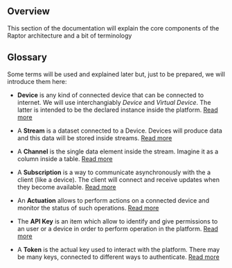 Overview
---

This section of the documentation will explain the core components of the Raptor architecture and a bit of terminology



Glossary
---

Some terms will be used and explained later but, just to be prepared, we will introduce them here:


- **Device** is any kind of connected device that can be connected to internet. We will use interchangiably *Device* and *Virtual Device*. The latter is intended to be the declared instance inside the platform. [Read more](data-model/#device)

- A **Stream** is a dataset connected to a Device. Devices will produce data and this data will be stored inside streams. [Read more](data-model/#streams)

- A **Channel** is the single data element inside the stream. Imagine it as a column inside a table. [Read more](data-model/#channels)

- A **Subscription** is a way to communicate asynchronously with the a client (like a device). The client will connect and receive updates when they become available. [Read more](data-model/#subscriptions)

- An **Actuation** allows to perform actions on a connected device and monitor the status of such operations. [Read more](data-model/#actuations)

- The **API Key** is an item which allow to identify and give permissions to an user or a device in order to perform operation in the platform. [Read more](authentication/#api-keys)

- A **Token** is the actual key used to interact with the platform. There may be many keys, connected to different ways to authenticate. [Read more](authentication/#tokens)
